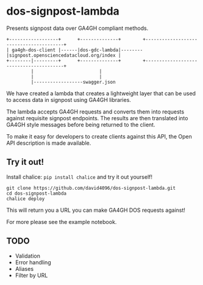 # dos-signpost-lambda

Presents signpost data over GA4GH compliant methods.

```                                                                                         
+------------------+      +--------------+        +----------------------------------------+
| ga4gh-dos-client |------|dos-gdc-lambda|--------|signpost.opensciencedatacloud.org/index |
+--------|---------+      +--------------+        +----------------------------------------+
         |                        |                                                         
         |                        |                                                         
         |------------------swagger.json                                                    
```

We have created a lambda that creates a lightweight layer that can be used to access data in signpost using GA4GH libraries.

The lambda accepts GA4GH requests and converts them into requests against requisite signpost endpoints. The results are then translated into GA4GH style messages before being returned to the client.

To make it easy for developers to create clients against this API, the Open API description is made available.

## Try it out!

Install chalice: `pip install chalice` and try it out yourself!

```
git clone https://github.com/david4096/dos-signpost-lambda.git
cd dos-signpost-lambda
chalice deploy
```


This will return you a URL you can make GA4GH DOS requests against!

For more please see the example notebook.

## TODO

* Validation
* Error handling
* Aliases
* Filter by URL
